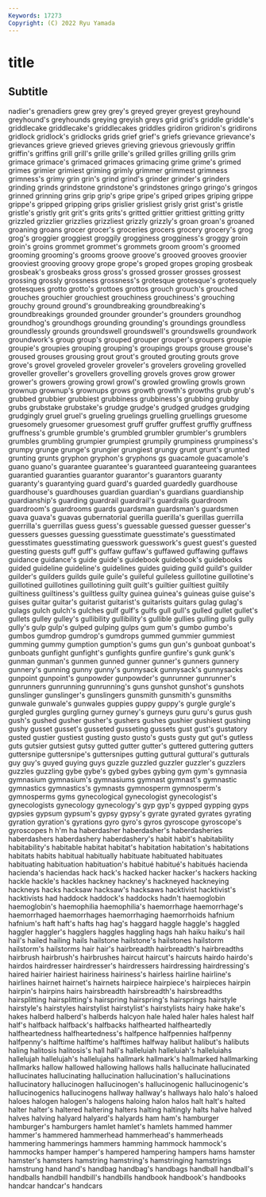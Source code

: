 ```yaml
---
Keywords: 17273
Copyright: (C) 2022 Ryu Yamada
---
```



# title

## Subtitle
nadier's grenadiers
grew grey grey's greyed greyer greyest greyhound greyhound's greyhounds greying
greyish greys grid grid's griddle griddle's griddlecake griddlecake's griddlecakes griddles
gridiron gridiron's gridirons gridlock gridlock's gridlocks grids grief grief's griefs
grievance grievance's grievances grieve grieved grieves grieving grievous grievously griffin
griffin's griffins grill grill's grille grille's grilled grilles grilling grills
grim grimace grimace's grimaced grimaces grimacing grime grime's grimed grimes
grimier grimiest griming grimly grimmer grimmest grimness grimness's grimy grin
grin's grind grind's grinder grinder's grinders grinding grinds grindstone grindstone's
grindstones gringo gringo's gringos grinned grinning grins grip grip's gripe
gripe's griped gripes griping grippe grippe's gripped gripping grips grislier
grisliest grisly grist grist's gristle gristle's gristly grit grit's grits
grits's gritted grittier grittiest gritting gritty grizzled grizzlier grizzlies grizzliest
grizzly grizzly's groan groan's groaned groaning groans grocer grocer's groceries
grocers grocery grocery's grog grog's groggier groggiest groggily grogginess grogginess's
groggy groin groin's groins grommet grommet's grommets groom groom's groomed
grooming grooming's grooms groove groove's grooved grooves groovier grooviest grooving
groovy grope grope's groped gropes groping grosbeak grosbeak's grosbeaks gross
gross's grossed grosser grosses grossest grossing grossly grossness grossness's grotesque
grotesque's grotesquely grotesques grotto grotto's grottoes grottos grouch grouch's grouched
grouches grouchier grouchiest grouchiness grouchiness's grouching grouchy ground ground's groundbreaking
groundbreaking's groundbreakings grounded grounder grounder's grounders groundhog groundhog's groundhogs grounding
grounding's groundings groundless groundlessly grounds groundswell groundswell's groundswells groundwork groundwork's
group group's grouped grouper grouper's groupers groupie groupie's groupies grouping
grouping's groupings groups grouse grouse's groused grouses grousing grout grout's
grouted grouting grouts grove grove's grovel groveled groveler groveler's grovelers
groveling grovelled groveller groveller's grovellers grovelling grovels groves grow grower
grower's growers growing growl growl's growled growling growls grown grownup
grownup's grownups grows growth growth's growths grub grub's grubbed grubbier
grubbiest grubbiness grubbiness's grubbing grubby grubs grubstake grubstake's grudge grudge's
grudged grudges grudging grudgingly gruel gruel's grueling gruelings gruelling gruellings
gruesome gruesomely gruesomer gruesomest gruff gruffer gruffest gruffly gruffness gruffness's
grumble grumble's grumbled grumbler grumbler's grumblers grumbles grumbling grumpier grumpiest
grumpily grumpiness grumpiness's grumpy grunge grunge's grungier grungiest grungy grunt
grunt's grunted grunting grunts gryphon gryphon's gryphons gs guacamole guacamole's
guano guano's guarantee guarantee's guaranteed guaranteeing guarantees guarantied guaranties guarantor
guarantor's guarantors guaranty guaranty's guarantying guard guard's guarded guardedly guardhouse
guardhouse's guardhouses guardian guardian's guardians guardianship guardianship's guarding guardrail guardrail's
guardrails guardroom guardroom's guardrooms guards guardsman guardsman's guardsmen guava guava's
guavas gubernatorial guerilla guerilla's guerillas guerrilla guerrilla's guerrillas guess guess's
guessable guessed guesser guesser's guessers guesses guessing guesstimate guesstimate's guesstimated
guesstimates guesstimating guesswork guesswork's guest guest's guested guesting guests guff
guff's guffaw guffaw's guffawed guffawing guffaws guidance guidance's guide guide's
guidebook guidebook's guidebooks guided guideline guideline's guidelines guides guiding guild
guild's guilder guilder's guilders guilds guile guile's guileful guileless guillotine
guillotine's guillotined guillotines guillotining guilt guilt's guiltier guiltiest guiltily guiltiness
guiltiness's guiltless guilty guinea guinea's guineas guise guise's guises guitar
guitar's guitarist guitarist's guitarists guitars gulag gulag's gulags gulch gulch's
gulches gulf gulf's gulfs gull gull's gulled gullet gullet's gullets
gulley gulley's gullibility gullibility's gullible gullies gulling gulls gully gully's
gulp gulp's gulped gulping gulps gum gum's gumbo gumbo's gumbos
gumdrop gumdrop's gumdrops gummed gummier gummiest gumming gummy gumption gumption's
gums gun gun's gunboat gunboat's gunboats gunfight gunfight's gunfights gunfire
gunfire's gunk gunk's gunman gunman's gunmen gunned gunner gunner's gunners
gunnery gunnery's gunning gunny gunny's gunnysack gunnysack's gunnysacks gunpoint gunpoint's
gunpowder gunpowder's gunrunner gunrunner's gunrunners gunrunning gunrunning's guns gunshot gunshot's
gunshots gunslinger gunslinger's gunslingers gunsmith gunsmith's gunsmiths gunwale gunwale's gunwales
guppies guppy guppy's gurgle gurgle's gurgled gurgles gurgling gurney gurney's
gurneys guru guru's gurus gush gush's gushed gusher gusher's gushers
gushes gushier gushiest gushing gushy gusset gusset's gusseted gusseting gussets
gust gust's gustatory gusted gustier gustiest gusting gusto gusto's gusts
gusty gut gut's gutless guts gutsier gutsiest gutsy gutted gutter
gutter's guttered guttering gutters guttersnipe guttersnipe's guttersnipes gutting guttural guttural's
gutturals guy guy's guyed guying guys guzzle guzzled guzzler guzzler's
guzzlers guzzles guzzling gybe gybe's gybed gybes gybing gym gym's
gymnasia gymnasium gymnasium's gymnasiums gymnast gymnast's gymnastic gymnastics gymnastics's gymnasts
gymnosperm gymnosperm's gymnosperms gyms gynecological gynecologist gynecologist's gynecologists gynecology gynecology's
gyp gyp's gypped gypping gyps gypsies gypsum gypsum's gypsy gypsy's
gyrate gyrated gyrates gyrating gyration gyration's gyrations gyro gyro's gyros
gyroscope gyroscope's gyroscopes h h'm ha haberdasher haberdasher's haberdasheries haberdashers
haberdashery haberdashery's habit habit's habitability habitability's habitable habitat habitat's habitation
habitation's habitations habitats habits habitual habitually habituate habituated habituates habituating
habituation habituation's habitué habitué's habitués hacienda hacienda's haciendas hack hack's
hacked hacker hacker's hackers hacking hackle hackle's hackles hackney hackney's
hackneyed hackneying hackneys hacks hacksaw hacksaw's hacksaws hacktivist hacktivist's hacktivists
had haddock haddock's haddocks hadn't haemoglobin haemoglobin's haemophilia haemophilia's haemorrhage
haemorrhage's haemorrhaged haemorrhages haemorrhaging haemorrhoids hafnium hafnium's haft haft's hafts
hag hag's haggard haggle haggle's haggled haggler haggler's hagglers haggles
haggling hags hah haiku haiku's hail hail's hailed hailing hails
hailstone hailstone's hailstones hailstorm hailstorm's hailstorms hair hair's hairbreadth hairbreadth's
hairbreadths hairbrush hairbrush's hairbrushes haircut haircut's haircuts hairdo hairdo's hairdos
hairdresser hairdresser's hairdressers hairdressing hairdressing's haired hairier hairiest hairiness hairiness's
hairless hairline hairline's hairlines hairnet hairnet's hairnets hairpiece hairpiece's hairpieces
hairpin hairpin's hairpins hairs hairsbreadth hairsbreadth's hairsbreadths hairsplitting hairsplitting's hairspring
hairspring's hairsprings hairstyle hairstyle's hairstyles hairstylist hairstylist's hairstylists hairy hake
hake's hakes halberd halberd's halberds halcyon hale haled haler hales
halest half half's halfback halfback's halfbacks halfhearted halfheartedly halfheartedness halfheartedness's
halfpence halfpennies halfpenny halfpenny's halftime halftime's halftimes halfway halibut halibut's
halibuts haling halitosis halitosis's hall hall's halleluiah halleluiah's halleluiahs hallelujah
hallelujah's hallelujahs hallmark hallmark's hallmarked hallmarking hallmarks hallow hallowed hallowing
hallows halls hallucinate hallucinated hallucinates hallucinating hallucination hallucination's hallucinations hallucinatory
hallucinogen hallucinogen's hallucinogenic hallucinogenic's hallucinogenics hallucinogens hallway hallway's hallways halo
halo's haloed haloes halogen halogen's halogens haloing halon halos halt
halt's halted halter halter's haltered haltering halters halting haltingly halts
halve halved halves halving halyard halyard's halyards ham ham's hamburger
hamburger's hamburgers hamlet hamlet's hamlets hammed hammer hammer's hammered hammerhead
hammerhead's hammerheads hammering hammerings hammers hamming hammock hammock's hammocks hamper
hamper's hampered hampering hampers hams hamster hamster's hamsters hamstring hamstring's
hamstringing hamstrings hamstrung hand hand's handbag handbag's handbags handball handball's
handballs handbill handbill's handbills handbook handbook's handbooks handcar handcar's handcars
